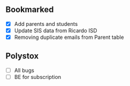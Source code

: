 
## Bookmarked
- [x] Add parents and students
- [x] Update SIS data from Ricardo ISD
- [x] Removing duplicate emails from Parent table

## Polystox
- [ ] All bugs
- [ ] BE for subscription